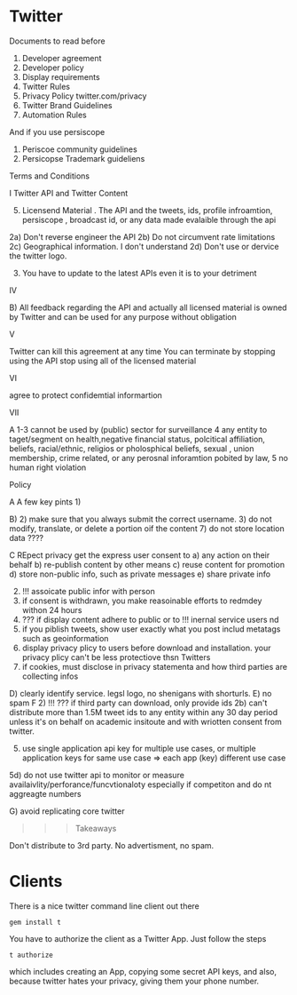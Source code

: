 # Twitter

Documents to read before
1. Developer agreement
2. Developer policy
3. Display requirements
4. Twitter Rules
5. Privacy Policy twitter.com/privacy
6. Twitter Brand Guidelines
7. Automation Rules

And if you use persiscope

1. Periscoe community guidelines
2. Persicopse Trademark guideliens


Terms and Conditions

I Twitter API and Twitter Content

5. Licensend Material . The API and the tweets, ids, profile infroamtion, persiscope , broadcast id, or any data made evalaible through the api

2a) Don't reverse engineer the API
2b) Do not circumvent rate limitations
2c) Geographical information. I don't understand
2d) Don't use or  dervice the twitter logo.

3) You have to update to the latest APIs even it is to your detriment

IV

B) All feedback regarding the API and actually all licensed material is owned by Twitter and can be used for any purpose without obligation

V

Twitter can kill this agreement at any time
You can terminate by stopping using the API stop using all of the licensed material

VI

agree to protect  confidemtial informartion

VII

A
1-3 cannot be used by (public) sector for surveillance
4 any entity to taget/segment on health,negative financial status, polcitical affiliation, beliefs, racial/ethnic, religios or pholosphical beliefs, sexual , union membership, crime related, or any perosnal inforamtion pobited by law,
5 no human right violation


Policy

A A few key pints
1)

B)
2) make sure that you always submit the correct username.
3) do not modify, translate, or delete a portion oif the content
7) do not store location data ????

C REpect privacy
get the express user consent to
a) any action on their behalf
b) re-publish content by other means
c) reuse content for promotion
d) store non-public info, such as private messages
e) share private info

2) !!!  assoicate public infor with person
3) if consent is withdrawn, you make reasoinable efforts to redmdey withon 24 hours
4) ??? if display content adhere to public or to !!! inernal service users
nd
5) if you piblish tweets, show user exactly what you post includ metatags such as geoinformation
7) display privacy  plicy to users before download and installation. your privacy plicy can't be less protectiove thsn Twitters
8) if cookies, must disclose in privacy statementa and how third parties are collecting infos

D) clearly identify service. legsl logo, no shenigans with shorturls.
E) no spam
F
2) !!! ??? if third party can download, only provide ids
2b) can't distribute more than 1.5M tweet ids to any entity within any 30 day period unless it's on behalf on academic insitoute and with wriotten consent from twitter.

5) use single application api key for multiple use cases, or multiple application keys for same use case => each app (key) different use case

5d) do not use twitter api to monitor or measure availaivlity/perforance/funcvtionaloty especially if competiton and do nt aggreagte numbers

G) avoid replicating core twitter



>>> Takeaways

Don't distribute to 3rd party.
No advertisment, no spam.


# Clients

There is a nice twitter command line client out there

```
gem install t
```

You have to authorize the client as a Twitter App. Just follow the steps

```
t authorize
```

which includes creating an App, copying some secret API keys, and also, because twitter hates your privacy, giving them your phone number.

